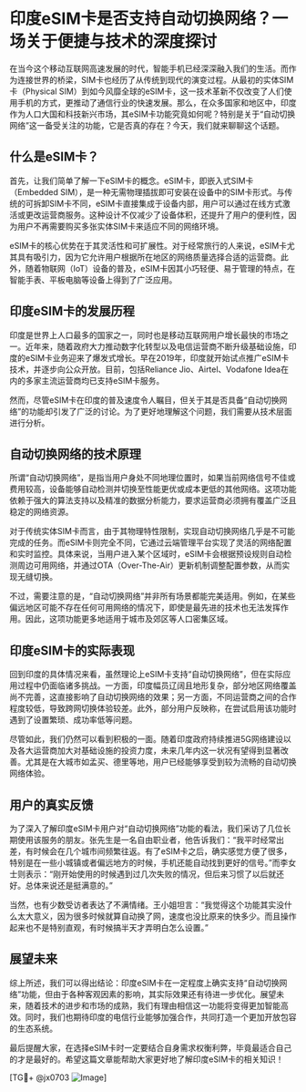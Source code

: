 # 印度eSIM卡是否支持自动切换网络？一场关于便捷与技术的深度探讨

在当今这个移动互联网高速发展的时代，智能手机已经深深融入我们的生活。而作为连接世界的桥梁，SIM卡也经历了从传统到现代的演变过程。从最初的实体SIM卡（Physical SIM）到如今风靡全球的eSIM卡，这一技术革新不仅改变了人们使用手机的方式，更推动了通信行业的快速发展。那么，在众多国家和地区中，印度作为人口大国和科技新兴市场，其eSIM卡功能究竟如何呢？特别是关于“自动切换网络”这一备受关注的功能，它是否真的存在？今天，我们就来聊聊这个话题。

## 什么是eSIM卡？

首先，让我们简单了解一下eSIM卡的概念。eSIM卡，即嵌入式SIM卡（Embedded SIM），是一种无需物理插拔即可安装在设备中的SIM卡形式。与传统的可拆卸SIM卡不同，eSIM卡直接集成于设备内部，用户可以通过在线方式激活或更改运营商服务。这种设计不仅减少了设备体积，还提升了用户的便利性，因为用户不再需要购买多张实体SIM卡来适应不同的网络环境。

eSIM卡的核心优势在于其灵活性和可扩展性。对于经常旅行的人来说，eSIM卡尤其具有吸引力，因为它允许用户根据所在地区的网络质量选择合适的运营商。此外，随着物联网（IoT）设备的普及，eSIM卡因其小巧轻便、易于管理的特点，在智能手表、平板电脑等设备上得到了广泛应用。

## 印度eSIM卡的发展历程

印度是世界上人口最多的国家之一，同时也是移动互联网用户增长最快的市场之一。近年来，随着政府大力推动数字化转型以及电信运营商不断升级基础设施，印度的eSIM卡业务迎来了爆发式增长。早在2019年，印度就开始试点推广eSIM卡技术，并逐步向公众开放。目前，包括Reliance Jio、Airtel、Vodafone Idea在内的多家主流运营商均已支持eSIM卡服务。

然而，尽管eSIM卡在印度的普及速度令人瞩目，但关于其是否具备“自动切换网络”的功能却引发了广泛的讨论。为了更好地理解这个问题，我们需要从技术层面进行分析。

## 自动切换网络的技术原理

所谓“自动切换网络”，是指当用户身处不同地理位置时，如果当前网络信号不佳或费用较高，设备能够自动检测并切换至性能更优或成本更低的其他网络。这项功能依赖于强大的算法支持以及精准的数据分析能力，要求运营商必须拥有覆盖广泛且稳定的网络资源。

对于传统实体SIM卡而言，由于其物理特性限制，实现自动切换网络几乎是不可能完成的任务。而eSIM卡则完全不同，它通过云端管理平台实现了灵活的网络配置和实时监控。具体来说，当用户进入某个区域时，eSIM卡会根据预设规则自动检测周边可用网络，并通过OTA（Over-The-Air）更新机制调整配置参数，从而实现无缝切换。

不过，需要注意的是，“自动切换网络”并非所有场景都能完美适用。例如，在某些偏远地区可能不存在任何可用网络的情况下，即使是最先进的技术也无法发挥作用。因此，这项功能更多地适用于城市及郊区等人口密集区域。

## 印度eSIM卡的实际表现

回到印度的具体情况来看，虽然理论上eSIM卡支持“自动切换网络”，但在实际应用过程中仍面临诸多挑战。一方面，印度幅员辽阔且地形复杂，部分地区网络覆盖尚不完善，这直接影响了自动切换网络的效果；另一方面，不同运营商之间的合作程度较低，导致跨网切换体验较差。此外，部分用户反映称，在尝试启用该功能时遇到了设置繁琐、成功率低等问题。

尽管如此，我们仍然可以看到积极的一面。随着印度政府持续推进5G网络建设以及各大运营商加大对基础设施的投资力度，未来几年内这一状况有望得到显著改善。尤其是在大城市如孟买、德里等地，用户已经能够享受到较为流畅的自动切换网络体验。

## 用户的真实反馈

为了深入了解印度eSIM卡用户对“自动切换网络”功能的看法，我们采访了几位长期使用该服务的朋友。张先生是一名自由职业者，他告诉我们：“我平时经常出差，有时候会在几个城市间频繁往返。有了eSIM卡之后，确实感觉方便了很多，特别是在一些小城镇或者偏远地方的时候，手机还能自动找到更好的信号。”而李女士则表示：“刚开始使用的时候遇到过几次失败的情况，但后来习惯了以后就还好。总体来说还是挺满意的。”

当然，也有少数受访者表达了不满情绪。王小姐坦言：“我觉得这个功能其实没什么太大意义，因为很多时候就算自动换了网，速度也没比原来的快多少。而且操作起来也不是特别直观，有时候搞半天才弄明白怎么设置。”

## 展望未来

综上所述，我们可以得出结论：印度eSIM卡在一定程度上确实支持“自动切换网络”功能，但由于各种客观因素的影响，其实际效果还有待进一步优化。展望未来，随着技术的进步和市场的成熟，我们有理由相信这一功能将变得更加智能高效。同时，我们也期待印度的电信行业能够加强合作，共同打造一个更加开放包容的生态系统。

最后提醒大家，在选择eSIM卡时一定要结合自身需求权衡利弊，毕竟最适合自己的才是最好的。希望这篇文章能帮助大家更好地了解印度eSIM卡的相关知识！

[TG💪+ @jx0703 ![Image](https://github.com/user-attachments/assets/dbca1d08-cadb-493c-b0ec-ad6f7a83f270)]